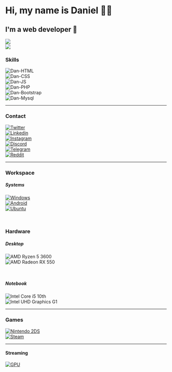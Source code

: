 <!-- Bootstrap -->
<link href="https://cdn.jsdelivr.net/npm/bootstrap@5.1.3/dist/css/bootstrap.min.css" rel="stylesheet" integrity="sha384-1BmE4kWBq78iYhFldvKuhfTAU6auU8tT94WrHftjDbrCEXSU1oBoqyl2QvZ6jIW3" crossorigin="anonymous">

<!-- Main -->
<div class="container">

  <!-- Opening -->
  <div class="row">
    <div class="col-sm-12 tex-center">
      <h1>Hi, my name is Daniel 👊🏾</h1>
      <h2>I'm a web developer 🐘</h2>
    </div>
  </div>

  <!-- Github Stats -->
  <div class="row">
    <div class="col-sm-6"><a href="#"><img src="https://github-readme-stats.vercel.app/api?username=dancarvalhodev&count_private=true&show_icons=true&theme=synthwave"></a></div>
    <div class="col-sm-6"><a href="#"><img src="https://github-readme-stats.vercel.app/api/top-langs/?username=dancarvalhodev&theme=synthwave"></a></div>
  </div>

  <!-- Skiils -->
  <h3>Skills</h3>
  <div class="row">
    <div class="col-sm-2">
      <img alt="Dan-HTML" src="https://img.shields.io/badge/HTML5-E34F26?style=for-the-badge&logo=html5&logoColor=white">
    </div>
    <div class="col-sm-2">
      <img alt="Dan-CSS" src="https://img.shields.io/badge/CSS3-1572B6?style=for-the-badge&logo=css3&logoColor=white">
    </div>
    <div class="col-sm-2">
      <img alt="Dan-JS" src="https://img.shields.io/badge/JavaScript-F7DF1E?style=for-the-badge&logo=javascript&logoColor=black">
    </div>
    <div class="col-sm-2">
      <img alt="Dan-PHP" src="https://img.shields.io/badge/PHP-777BB4?style=for-the-badge&logo=php&logoColor=white">
    </div>
    <div class="col-sm-2">
      <img alt="Dan-Bootstrap" src="https://img.shields.io/badge/Bootstrap-563D7C?style=for-the-badge&logo=bootstrap&logoColor=white">
    </div>
    <div class="col-sm-2">
      <img alt="Dan-Mysql" src="https://img.shields.io/badge/MySQL-00000F?style=for-the-badge&logo=mysql&logoColor=white">
    </div>
  </div>
  <hr>

  <h3>Contact</h3>
  <div class="row">
    <div class="col-sm-2">
      <a href="https://twitter.com/dancarvalhodev"><img align="center" alt="Twitter" src="https://img.shields.io/badge/Twitter-1DA1F2?style=for-the-badge&logo=twitter&logoColor=white"></a>
    </div>
    <div class="col-sm-2">
      <a href="https://www.linkedin.com/in/daniel-carvalho-02578a15a/"><img align="center" alt="Linkedin" src="https://img.shields.io/badge/LinkedIn-0077B5?style=for-the-badge&logo=linkedin&logoColor=white"></a>
    </div>
    <div class="col-sm-2">
      <a href="https://www.instagram.com/dancarvalho.dev/"><img align="center" alt="Instagram" src="https://img.shields.io/badge/Instagram-E4405F?style=for-the-badge&logo=instagram&logoColor=white"></a>
    </div> 
    <div class="col-sm-2">
      <a href="https://discord.com/users/252924849603739648"><img align="center" alt="Discord" src="https://img.shields.io/badge/Discord-7289DA?style=for-the-badge&logo=discord&logoColor=white"></a>
    </div> 
    <div class="col-sm-2">
      <a href="https://t.me/dancarvalhodev"><img align="center" alt="Telegram" src="https://img.shields.io/badge/Telegram-2CA5E0?style=for-the-badge&logo=telegram&logoColor=white"></a>
    </div>   
    <div class="col-sm-2">
      <a href="https://www.reddit.com/user/dancarvalhodev"><img align="center" alt="Reddit" src="https://img.shields.io/badge/Reddit-FF4500?style=for-the-badge&logo=reddit&logoColor=white"></a>
    </div>                    
  </div>
  <hr>

  <!-- Workspace -->
  <h3>Workspace</h3>
  <div style="padding-bottom: 30px;" class="row">  
    <h5>Systems</h5>
    <div class="col-sm-4">
      <a href="https://www.microsoft.com/pt-br/windows/"><img align="center" alt="Windows" src="https://img.shields.io/badge/Windows-0078D6?style=for-the-badge&logo=windows logoColor=white"></a>
    </div>
    <div class="col-sm-4">
      <a href="https://www.android.com/intl/pt-BR_br/"><img align="center" alt="Android" src="https://img.shields.io/badge/Android-3DDC84?style=for-the-badge&logo=android&logoColor=white"></a>
    </div>
    <div class="col-sm-4">
      <a href="https://ubuntu.com/"><img align="center" alt="Ubuntu" src="https://img.shields.io/badge/Ubuntu-E95420?style=for-the-badge&logo=ubuntu&logoColor=white"></a>
    </div>
  </div>
  <div style="padding-bottom: 30px;" class="row">
    <h3>Hardware</h3>
    <h5>Desktop</h5>
    <div class="col-sm-6">
      <img align="center" alt="AMD Ryzen 5 3600" src="https://img.shields.io/badge/AMD-Ryzen_5_3600-ED1C24?style=for-the-badge&logo=amd&logoColor=white">
    </div> 
    <div class="col-sm-6">
      <img align="center" alt="AMD Radeon RX 550" src="https://img.shields.io/badge/AMD-Radeon_RX_550-ED1C24?style=for-the-badge&logo=amd&logoColor=white">
    </div> 
  </div>
  <div class="row">
    <h5>Notebook</h5>
    <div class="col-sm-6">
      <img align="center" alt="Intel Core i5 10th" src="https://img.shields.io/badge/Intel-Core_i5_10th-0071C5?style=for-the-badge&logo=intel&logoColor=white">
    </div>
    <div class="col-sm-6">
      <img align="center" alt="Intel UHD Graphics G1" src="https://img.shields.io/badge/Intel-UHD Graphics_G1-0071C5?style=for-the-badge&logo=intel&logoColor=white">
    </div>
  </div>
  <hr>

  <!-- Games -->
  <h3>Games</h3>
  <div class="row">
    <div class="col-sm-6">
      <a href="https://pt.wikipedia.org/wiki/Nintendo_2DS"><img align="center" alt="Nintendo 2DS" src="https://img.shields.io/badge/Nintendo_2DS-D13328?style=for-the-badge&logo=nintendo-3ds&logoColor=white"></a>
    </div>
    <div class="col-sm-6">
      <a href="https://steamcommunity.com/id/eusouodan/"><img align="center" alt="Steam" src="https://img.shields.io/badge/Steam-000000?style=for-the-badge&logo=steam&logoColor=white"></a>
    </div>
  </div>
  <hr>

  <!-- Streaming -->
  <h4>Streaming</h4>
  <div class="row">
    <div class="col-sm-12"><a href="https://open.spotify.com/playlist/2ysvMJHeh8sgXOUosIK5EZ?si=5f788b776b894481"><img align="center" alt="GPU" src="https://img.shields.io/badge/Spotify-1ED760?&style=for-the-badge&logo=spotify&logoColor=white"></a></div>
  </div>
<div>



<!-- 
I'm Dan and currently I work as Web Developer
he/him -->
